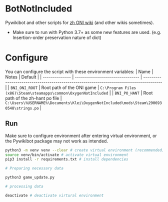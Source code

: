 # BotNotIncluded
Pywikibot and other scripts for [zh ONI wiki](https://oxygennotincluded.fandom.com/zh) (and other wikis sometimes).

- Make sure to run with Python 3.7+ as some new features are used. (e.g. Insertion-order preservation nature of dict)

# Configure
You can configure the script with these environment variables:
| Name           | Notes                            | Default                                                                                 |
| -------------- | -------------------------------- | --------------------------------------------------------------------------------------- |
| `BNI_ONI_ROOT` | Root path of the ONI game        | `C:\Program Files (x86)\Steam\steamapps\common\OxygenNotIncluded`                       |
| `BNI_PO_HANT`  | Root path of the zh-hant po file | `C:\Users\%USERNAME%\Documents\Klei\OxygenNotIncluded\mods\Steam\2906930548\strings.po` |

## Run
Make sure to configure environment after entering virtual environment, or the Pywikibot package may not work as intended.

```sh
python3 -m venv venv --clear # create virtual environment (recommended)
source venv/bin/activate # activate virtual environment
pip3 install -r requirements.txt # install dependencies

# Preparing necessary data

python3 game_update.py

# processing data

deactivate # deactivate virtural environment
```
